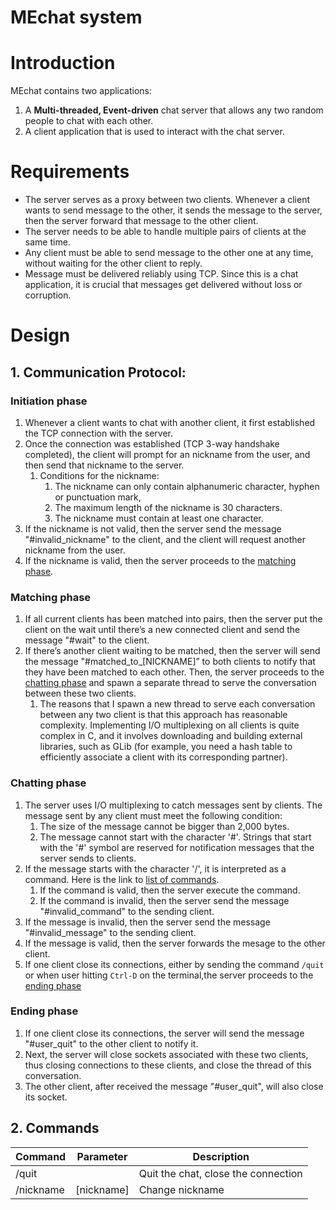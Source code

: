 # MEchat system

# Introduction

MEchat contains two applications:

1. A **Multi-threaded, Event-driven** chat server that allows any two random people to chat with each other.
2. A client application that is used to interact with the chat server.

# Requirements

- The server serves as a proxy between two clients. Whenever a client wants to send message to the other, it sends the message to the server, then the server forward that message to the other client.
- The server needs to be able to handle multiple pairs of clients at the same time.
- Any client must be able to send message to the other one at any time, without waiting for the other client to reply.
- Message must be delivered reliably using TCP. Since this is a chat application, it is crucial that messages get delivered without loss or corruption.

# Design

## 1. Communication Protocol:

### Initiation phase

1. Whenever a client wants to chat with another client, it first established the TCP connection with the server. 
2. Once the connection was established (TCP 3-way handshake completed), the client will prompt for an nickname from the user, and then send that nickname to the server.
    1. Conditions for the nickname:
        1. The nickname can only contain alphanumeric character, hyphen or punctuation mark,
        2. The maximum length of the nickname is 30 characters.
        3. The nickname must contain at least one character.
3. If the nickname is not valid, then the server send the message "#invalid_nickname" to the client, and the client will request another nickname from the user. 
4. If the nickname is valid, then the server proceeds to the [matching phase](#Matching-phase).

### Matching phase

1. If all current clients has been matched into pairs, then the server put the client on the wait until there’s a new connected client and send the message "#wait" to the client.
2. If there’s another client waiting to be matched, then the server will send the message "#matched_to_[NICKNAME]” to both clients to notify that they have been matched to each other. Then, the server proceeds to the [chatting phase](#Chatting-phase) and spawn a separate thread to serve the conversation between these two clients.
    1. The reasons that I spawn a new thread to serve each conversation between any two client is that this approach has reasonable complexity. Implementing I/O multiplexing on all clients is quite complex in C, and it involves downloading and building external libraries, such as GLib (for example, you need a hash table to efficiently associate a client with its corresponding partner).

### Chatting phase

1. The server uses I/O multiplexing to catch messages sent by clients. The message sent by any client must meet the following condition:
    1. The size of the message cannot be bigger than 2,000 bytes.
    2. The message cannot start with the character '#'. Strings that start with the '#' symbol are reserved for notification messages that the server sends to clients.
2. If the message starts with the character '/', it is interpreted as a command. Here is the link to [list of commands](#2-Commands). 
    1. If the command is valid, then the server execute the command. 
    2. If the command is invalid, then the server send the message "#invalid_command" to the sending client. 
3. If the message is invalid, then the server send the message "#invalid_message" to the sending client.
4. If the message is valid, then the server forwards the mesage to the other client.
5. If one client close its connections, either by sending the command ```/quit``` or when user hitting ```Ctrl-D``` on the terminal,the server proceeds to the [ending phase](#Ending-phase)

### Ending phase

1. If one client close its connections, the server will send the message "#user_quit" to the other client to notify it. 
2. Next, the server will close sockets associated with these two clients, thus closing connections to these clients, and close the thread of this conversation.
3. The other client, after received the message "#user_quit", will also close its socket.

## 2. Commands
| Command       | Parameter             | Description                         |
| ------------- | --------------------- | ----------------------------------- |
| /quit         |                       | Quit the chat, close the connection |
| /nickname     | [nickname]            | Change nickname                     |
